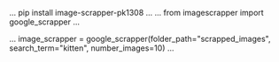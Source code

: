 ...
pip install image-scrapper-pk1308
...
...
from imagescrapper import google_scrapper
...

...
image_scrapper = google_scrapper(folder_path="scrapped_images", search_term="kitten", number_images=10)
...



